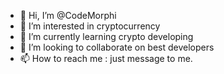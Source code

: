 - 👋 Hi, I’m @CodeMorphi
- 👀 I’m interested in cryptocurrency
- 🌱 I’m currently learning crypto developing
- 💞️ I’m looking to collaborate on best developers
- 📫 How to reach me : just message to me.

<!---
CodeMorphi/CodeMorphi is a ✨ special ✨ repository because its `README.md` (this file) appears on your GitHub profile.
You can click the Preview link to take a look at your changes.
--->
